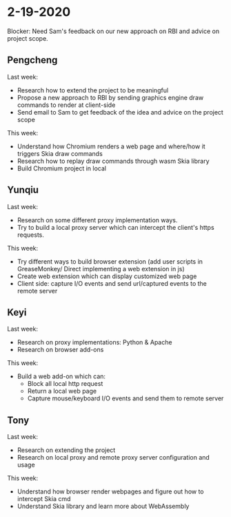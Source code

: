 # 2-19-2020

Blocker: Need Sam's feedback on our new approach on RBI and advice on project scope.

## Pengcheng

Last week:
- Research how to extend the project to be meaningful
- Propose a new approach to RBI by sending graphics engine draw commands to render at client-side
- Send email to Sam to get feedback of the idea and advice on the project scope

This week:
- Understand how Chromium renders a web page and where/how it triggers Skia draw commands
- Research how to replay draw commands through wasm Skia library
- Build Chromium project in local

## Yunqiu

Last week:
- Research on some different proxy implementation ways.
- Try to build a local proxy server which can intercept the client's https requests.

This week:
- Try different ways to build browser extension (add user scripts in GreaseMonkey/ Direct implementing a web extension in js)
- Create web extension which can display customized web page
- Client side: capture I/O events and send url/captured events to the remote server




## Keyi

Last week:
- Research on proxy implementations: Python & Apache
- Research on browser add-ons

This week:
- Build a web add-on which can:
  - Block all local http request
  - Return a local web page
  - Capture mouse/keyboard I/O events and send them to remote server 

## Tony

Last week:
- Research on extending the project
- Research on local proxy and remote proxy server configuration and usage

This week:
- Understand how browser render webpages and figure out how to intercept Skia cmd
- Understand Skia library and learn more about WebAssembly 

